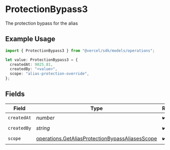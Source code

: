 # ProtectionBypass3

The protection bypass for the alias

## Example Usage

```typescript
import { ProtectionBypass3 } from "@vercel/sdk/models/operations";

let value: ProtectionBypass3 = {
  createdAt: 9025.81,
  createdBy: "<value>",
  scope: "alias-protection-override",
};
```

## Fields

| Field                                                                                                              | Type                                                                                                               | Required                                                                                                           | Description                                                                                                        |
| ------------------------------------------------------------------------------------------------------------------ | ------------------------------------------------------------------------------------------------------------------ | ------------------------------------------------------------------------------------------------------------------ | ------------------------------------------------------------------------------------------------------------------ |
| `createdAt`                                                                                                        | *number*                                                                                                           | :heavy_check_mark:                                                                                                 | N/A                                                                                                                |
| `createdBy`                                                                                                        | *string*                                                                                                           | :heavy_check_mark:                                                                                                 | N/A                                                                                                                |
| `scope`                                                                                                            | [operations.GetAliasProtectionBypassAliasesScope](../../models/operations/getaliasprotectionbypassaliasesscope.md) | :heavy_check_mark:                                                                                                 | N/A                                                                                                                |